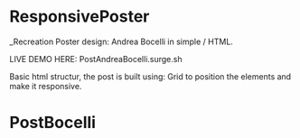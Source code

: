 # ResponsivePoster

_Recreation Poster design: Andrea Bocelli in simple / HTML.

LIVE DEMO HERE:
PostAndreaBocelli.surge.sh

Basic html structur, the post is built using: Grid to position the elements and make it responsive.
# PostBocelli
